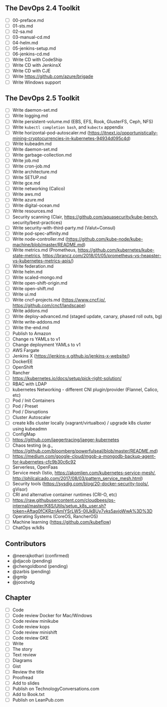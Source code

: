 ## The DevOps 2.4 Toolkit

- [ ] 00-preface.md
- [ ] 01-sts.md
- [ ] 02-sa.md
- [ ] 03-manual-cd.md
- [ ] 04-helm.md
- [ ] 05-jenkins-setup.md
- [ ] 06-jenkins-cd.md
- [ ] Write CD with CodeShip
- [ ] Write CD with JenkinsX
- [ ] Write CD with CJE
- [ ] Write https://github.com/azure/brigade
- [ ] Write Windows support

## The DevOps 2.5 Toolkit

- [ ] Write daemon-set.md
- [ ] Write logging.md
- [ ] Write persistent-volume.md (EBS, EFS, Rook, GlusterFS, Ceph, NFS)
- [ ] Write `kubectl completion bash`, and `kubectx` appendix
- [ ] Write horizontal-pod-autoscaler.md (https://itnext.io/opportunistically-mining-cryptocurrencies-in-kubernetes-94934d095c4d)
- [ ] Write kubeadm.md
- [ ] Write daemon-set.md
- [ ] Write garbage-collection.md
- [ ] Write job.md
- [ ] Write cron-job.md
- [ ] Write architecture.md
- [ ] Write SETUP.md
- [ ] Write gce.md
- [ ] Write networking (Calico)
- [ ] Write aws.md
- [ ] Write azure.md
- [ ] Write digital-ocean.md
- [ ] Write resources.md
- [ ] Security scanning (Clair, https://github.com/aquasecurity/kube-bench, security/best-practices)
- [ ] Write security-with-third-party.md (Valut+Consul)
- [ ] Write pod-spec-affinity.md
- [ ] Write node-controller.md (https://github.com/kube-node/kube-machine/blob/master/README.md)
- [ ] Write metrics.md (Prometheus, https://github.com/kubernetes/kube-state-metrics, https://brancz.com/2018/01/05/prometheus-vs-heapster-vs-kubernetes-metrics-apis/)
- [ ] Write federation.md
- [ ] Write helm.md
- [ ] Write scaled-mongo.md
- [ ] Write open-shift-origin.md
- [ ] Write open-shift.md
- [ ] Write ui.md
- [ ] Write cncf-projects.md (https://www.cncf.io/, https://github.com/cncf/landscape)
- [ ] Write addons.md
- [ ] Write deploy-advanced.md (staged update, canary, phased roll outs, bg)
- [ ] Write write-addons.md
- [ ] Write the-end.md
- [ ] Publish to Amazon
- [ ] Change rs YAMLs to v1
- [ ] Change deployment YAMLs to v1
- [ ] AWS Fargate
- [ ] Jenkins X (https://jenkins-x.github.io/jenkins-x-website/)
- [ ] DockerEE
- [ ] OpenShift
- [ ] Rancher
- [ ] https://kubernetes.io/docs/setup/pick-right-solution/
- [ ] RBAC with LDAP
- [ ] kubernetes Networking - different CNI plugin/provider (Flannel, Calico, etc)
- [ ] Pod / Init Containers
- [ ] Pod / Preset
- [ ] Pod / Disruptions
- [ ] Cluster Autoscaler 
- [ ] create k8s cluster locally (vagrant/virtualbox) / upgrade k8s cluster using kubeadmn
- [ ] ConfigMap 
- [ ] https://github.com/jaegertracing/jaeger-kubernetes
- [ ] Chaos testing (e.g., https://github.com/bloomberg/powerfulseal/blob/master/README.md)
- [ ] https://medium.com/google-cloud/mgob-a-mongodb-backup-agent-for-kubernetes-cfc9b30c6c92
- [ ] Serverless, OpenFaas
- [ ] Service mesh (Istio, https://akomljen.com/kubernetes-service-mesh/, http://philcalcado.com/2017/08/03/pattern_service_mesh.html)
- [ ] Security tools (https://sysdig.com/blog/20-docker-security-tools/, gVisor)
- [ ] CRI and alternative container runtimes (CRI-O, etc)
- [ ] https://raw.githubusercontent.com/cloudbees/ps-internal/master/K8S/Utils/setup_k8s_user.sh?token=Aftag0fCKRzriAmlYSrLW5-0IUkBUy7vks5avjoWwA%3D%3D
- [ ] Operating Systems (CoreOS, RancherOS)
- [ ] Machine learning (https://github.com/kubeflow)
- [ ] ChatOps w/k8s

## Contributors

* @neerajkothari (confirmed)
* @djacob (pending)
* @chengoldbond (pending)
* @zarbis (pending)
* @gmlp
* @joostvdg

## Chapter

- [ ] Code
- [ ] Code review Docker for Mac/Windows
- [ ] Code review minikube
- [ ] Code review kops
- [ ] Code review minishift
- [ ] Code review GKE
- [ ] Write
- [ ] The story
- [ ] Text review
- [ ] Diagrams
- [ ] Gist
- [ ] Review the title
- [ ] Proofread
- [ ] Add to slides
- [ ] Publish on TechnologyConversations.com
- [ ] Add to Book.txt
- [ ] Publish on LeanPub.com